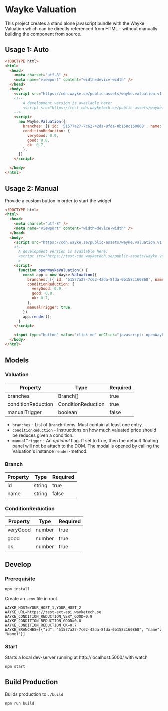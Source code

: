 # Wayke Valuation

This project creates a stand alone javascript bundle with the Wayke Valuation which can be directly referenced from HTML - without manually building the component from source.


## Usage 1: Auto

```html
<!DOCTYPE html>
<html>
  <head>
    <meta charset="utf-8" />
    <meta name="viewport" content="width=device-width" />
  </head>
  <body>
    <script src="https://cdn.wayke.se/public-assets/wayke.valuation.v1.0.0.js"></script>
    <!--
        A development version is available here:
        <script src="https://test-cdn.wayketech.se/public-assets/wayke.valuation.v1.0.0.js"></script>
    -->
    <script>
      new Wayke.Valuation({
        branches: [{ id: '51577a27-7c62-42da-8fda-0b158c160868', name: 'Branch 1'}],
        conditionReduction: {
          veryGood: 0.9,
          good: 0.8,
          ok: 0.7,
        },
      })
    </script>

  </body>
</html>
```

## Usage 2: Manual

Provide a custom button in order to start the widget

```html
<!DOCTYPE html>
<html>
  <head>
    <meta charset="utf-8" />
    <meta name="viewport" content="width=device-width" />
  </head>
  <body>
    <script src="https://cdn.wayke.se/public-assets/wayke.valuation.v1.0.0.js"></script>
    <!--
      A development version is available here:
      <script src="https://test-cdn.wayketech.se/public-assets/wayke.valuation.v1.0.0.js"></script>
    -->
    <script>
      function openWaykeValuation() {
        const app = new Wayke.Valuation({
          branches: [{ id: '51577a27-7c62-42da-8fda-0b158c160868', name: 'Branch 1'}],
          conditionReduction: {
            veryGood: 0.9,
            good: 0.8,
            ok: 0.7,
          },
          manualTrigger: true,
        })
        app.render();
      }
    </script>

    <input type="button" value="click me" onClick="javascript: openWaykeValuation();" />
  </body>
</html>
```

## Models
### Valuation

| Property           | Type               | Required |
|--------------------|--------------------|----------|
| branches           | Branch[]           | true     |
| conditionReduction | ConditionReduction | true     |
| manualTrigger      | boolean            | false    |

* `branches` - List of `Branch`-items. Must contain at least one entry.
* `conditionReduction` - Instructions on how much valuated price should be reduces given a condition.
* `manualTrigger` - An *optional* flag. If set to true, then the default floating panel will not be attach to the DOM.
The modal is opened by calling the Valuation's instance `render`-method.

### Branch
| Property | Type   | Required |
|----------|--------|----------|
| id       | string | true     |
| name     | string | false    |

### ConditionReduction
| Property | Type   | Required |
|----------|--------|----------|
| veryGood | number | true     |
| good     | number | true     |
| ok       | number | true     |


## Develop

### Prerequisite
```bash
npm install
```

Create an `.env` file in root.
```
WAYKE_HOST=YOUR_HOST_1,YOUR_HOST_2
WAYKE_URL=https://test-ext-api.wayketech.se
WAYKE_CONDITION_REDUCTION_VERY_GOOD=0.9
WAYKE_CONDITION_REDUCTION_GOOD=0.8
WAYKE_CONDITION_REDUCTION_OK=0.7
WAYKE_BRANCHES=[{"id": "51577a27-7c62-42da-8fda-0b158c160868", "name": "Name1"}]
```

### Start

Starts a local dev-server running at http://localhost:5000/ with watch

```bash
npm start
```

## Build Production

Builds production to `./build`

```bash
npm run build
```